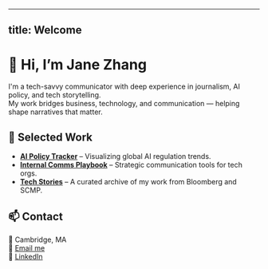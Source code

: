 
---
title: Welcome
---

# 👋 Hi, I’m Jane Zhang

I'm a tech-savvy communicator with deep experience in journalism, AI policy, and tech storytelling.  
My work bridges business, technology, and communication — helping shape narratives that matter.

## 📰 Selected Work

- **[AI Policy Tracker](#)** – Visualizing global AI regulation trends.
- **[Internal Comms Playbook](#)** – Strategic communication tools for tech orgs.
- **[Tech Stories](#)** – A curated archive of my work from Bloomberg and SCMP.

## 📫 Contact

📍 Cambridge, MA  
📧 [Email me](mailto:jane.zhang423@hotmail.com)  
🔗 [LinkedIn](https://www.linkedin.com/in/janezhang1994/)
